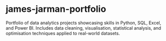 # james-jarman-portfolio
Portfolio of data analytics projects showcasing skills in Python, SQL, Excel, and Power BI. Includes data cleaning, visualisation, statistical analysis, and optimisation techniques applied to real-world datasets.
